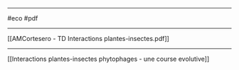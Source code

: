 ___
#eco #pdf 
___
[[AMCortesero - TD Interactions plantes-insectes.pdf]]


















____
[[Interactions plantes-insectes phytophages - une course evolutive]]